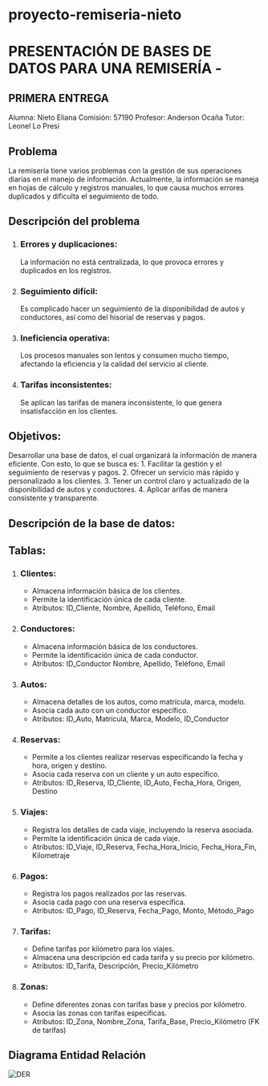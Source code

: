 # proyecto-remiseria-nieto
# PRESENTACIÓN DE BASES DE DATOS PARA UNA REMISERÍA -
## PRIMERA ENTREGA

Alumna: Nieto Eliana
Comisión: 57190
Profesor: Anderson Ocaña
Tutor: Leonel Lo Presi

## Problema
La remisería tiene varios problemas con la gestión de sus operaciones diarias en el manejo de información.
Actualmente, la información se maneja en hojas de cálculo y registros manuales, lo que causa muchos errores duplicados y dificulta el seguimiento de todo.

## Descripción del problema
1. ### Errores y duplicaciones:
   La información no está centralizada, lo que provoca errores y duplicados en los registros.
2. ### Seguimiento difícil:
   Es complicado hacer un seguimiento de la disponibilidad de autos y conductores, así como del hisorial de reservas y pagos.
3. ### Ineficiencia operativa:
   Los procesos manuales son lentos y consumen mucho tiempo, afectando la eficiencia y la calidad del servicio al cliente.
4. ### Tarifas inconsistentes:
   Se aplican las tarifas de manera inconsistente, lo que genera insatisfacción en los clientes.

## Objetivos:
Desarrollar una base de datos, el cual organizará la información de manera eficiente. Con esto, lo que se busca es:
    1. Facilitar la gestión y el seguimiento de reservas y pagos.
    2. Ofrecer un servicio más rápido y personalizado a los clientes.
    3. Tener un control claro y actualizado de la disponibilidad de autos y conductores.
    4. Aplicar arifas de manera consistente y transparente.

## Descripción de la base de datos:

  ## Tablas:
1. ### Clientes:
   * Almacena información básica de los clientes.
   * Permite la identificación única de cada cliente.
   * Atributos: ID_Cliente, Nombre, Apellido, Teléfono, Email
2. ### Conductores:
   * Almacena información básica de los conductores.
   * Permite la identificación única de cada conductor.
   * Atributos: ID_Conductor Nombre, Apellido, Teléfono, Email
3. ### Autos:
   * Almacena detalles de los autos, como matrícula, marca, modelo.
   * Asocia cada auto con un conductor específico.
   * Atributos: ID_Auto, Matrícula, Marca, Modelo, ID_Conductor
4. ### Reservas:
   * Permite a los clientes realizar reservas especificando la fecha y hora, origen y destino.
   * Asocia cada reserva con un cliente y un auto específico.
   * Atributos: ID_Reserva, ID_Cliente, ID_Auto, Fecha_Hora, Origen, Destino
5. ### Viajes:
   * Registra los detalles de cada viaje, incluyendo la reserva asociada.
   * Permite la identificación única de cada viaje.
   * Atributos: ID_Viaje, ID_Reserva, Fecha_Hora_Inicio, Fecha_Hora_Fin, Kilometraje
6. ### Pagos:
   * Registra los pagos realizados por las reservas.
   * Asocia cada pago con una reserva específica.
   * Atributos: ID_Pago, ID_Reserva, Fecha_Pago, Monto, Método_Pago
7. ### Tarifas:
   * Define tarifas por kilómetro para los viajes.
   * Almacena una descripción ed cada tarifa y su precio por kilómetro.
   * Atributos: ID_Tarifa, Descripción, Precio_Kilómetro
8. ### Zonas:
   * Define diferentes zonas con tarifas base y precios por kilómetro.
   * Asocia las zonas con tarifas específicas.
   * Atributos: ID_Zona, Nombre_Zona, Tarifa_Base, Precio_Kilómetro (FK de tarifas)

## Diagrama Entidad Relación
![DER](https://github.com/nietoeliana94/proyecto-remiseria-nieto/assets/174378943/cf01930e-2811-4353-9f49-e13d8c952411)
